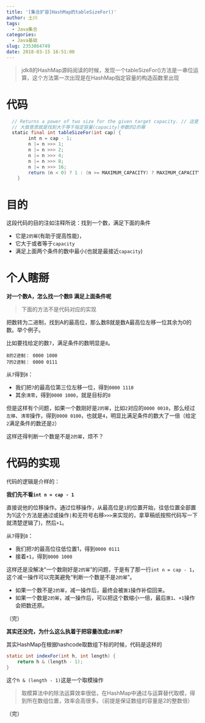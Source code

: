 ```yaml
---
title: '[集合扩容]HashMap的tableSizeFor()'
author: 土川
tags:
  - Java集合
categories:
  - Java基础
slug: 2353864749
date: 2018-03-15 16:51:00
---
```

> jdk8的HashMap源码阅读的时候，发现一个tableSizeFor()方法是一串位运算，这个方法第一次出现是在HashMap指定容量的构造函数里出现

<!--more-->

# 代码
```java
  // Returns a power of two size for the given target capacity. // 这是方法的注释
  // 大致意思就是找到大于等于指定容量(capacity)参数的2的幂
  static final int tableSizeFor(int cap) {
        int n = cap - 1;
        n |= n >>> 1;
        n |= n >>> 2;
        n |= n >>> 4;
        n |= n >>> 8;
        n |= n >>> 16;
        return (n < 0) ? 1 : (n >= MAXIMUM_CAPACITY) ? MAXIMUM_CAPACITY : n + 1;
    }
```
# 目的
这段代码的目的注如注释所说：找到一个数，满足下面的条件
* 它是`2的幂`(有助于提高性能)，
* 它大于或者等于`capacity`
* 满足上面两个条件的数中最小(也就是最接近`capacity`)

# 个人瞎掰


**对一个数A，怎么找一个数B 满足上面条件呢**

> 下面的方法不是代码对应的实现

把数转为二进制，找到A的最高位，那么数B就是数A最高位左移一位其余为0的数。举个例子。

比如要找给定的数`7`，满足条件的数明显是`8`。

    8的2进制： 0000 1000
    7的2进制： 0000 0111
    
从`7`得到`8`：    
 
* 我们把`7`的最高位第三位左移一位，得到`0000 1110`
* 其余`清零`，得到`0000 1000`，就是目标的`8`

但是这样有个问题，如果一个数刚好是`2的幂`，比如`2`对应的`0000 0010`，那么经过`左移`、`清零`操作，得到`0000 0100`，也就是`4`，明显比满足条件的数大了一倍（给定`2`满足条件的数还是`2`）

这样还得判断一个数是不是`2的幂`，烦不？

# 代码的实现

代码的逻辑是介样的：

**我们先不看`int n = cap - 1`**

直接说他的位移操作。通过位移操作，从最高位是`1`的位置开始，往低位置全部置为1(这个方法是通过或操作`|`和无符号右移`>>>`来实现的，拿草稿纸按照代码写一下就清楚逻辑了)，然后`+1`。

从`7`得到`8`：
* 我们把`7`的最高位往低位置1，得到`0000 0111`
* 接着`+1`，得到`0000 1000`

这样还是没解决“一个数刚好是`2的幂`”的问题，于是有了那一行`int n = cap - 1`，这个减一操作可以完美避免“判断一个数是不是`2的幂`”。

* 如果一个数不是`2的幂`，减一操作后，最终会被`置1`操作补偿回来。
* 如果一个数是`2的幂`，减一操作后，可以把这个数缩小一倍，最后`置1`、`+1`操作会把数还原。

（完）

**其实还没完，为什么这么执着于把容量改成`2的幂`?**

其实HashMap在根据hashcode取数组下标的时候，代码是这样的
```java
static int indexFor(int h, int length) {  
    return h & (length - 1);  
} 
```
这个`h & (length - 1)`这是一个取模操作

> 取模算法中的除法运算效率很低，在HashMap中通过与运算替代取模，得到所在数组位置，效率会高很多。（前提是保证数组的容量是2的整数倍）

（完）
